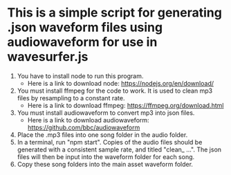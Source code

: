 # This is a simple script for generating .json waveform files using audiowaveform for use in wavesurfer.js
1) You have to install node to run this program.
	- Here is a link to download node: https://nodejs.org/en/download/
2) You must install ffmpeg for the code to work. It is used to clean mp3 files by resampling to a constant rate.
	- Here is a link to download ffmpeg: https://ffmpeg.org/download.html
3) You must install audiowaveform to convert mp3 into json files.
	- Here is a link to download audiowaveform: https://github.com/bbc/audiowaveform
4) Place the .mp3 files into one song folder in the audio folder. 
5) In a terminal, run "npm start". Copies of the audio files should be generated with a consistent sample rate, and titled "clean_ ...". The json files will then be input into the waveform folder for each song. 
6) Copy these song folders into the main asset waveform folder.